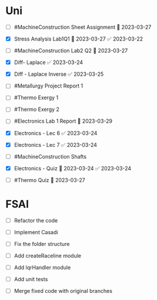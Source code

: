 # Uni
- [ ] #MachineConstruction Sheet Assignment 📅 2023-03-27
- [x] Stress Analysis Lab1Q1 📅 2023-03-27 ✅ 2023-03-22
- [ ] #MachineConstruction Lab2 Q2 📅 2023-03-27
- [x] Diff- Laplace ✅ 2023-03-24
- [x] Diff - Laplace Inverse ✅ 2023-03-25
- [ ] #Metallurgy Project Report 1
- [ ] #Thermo Exergy 1
- [ ] #Thermo Exergy 2
- [ ] #Electronics Lab 1 Report 📅 2023-03-29
- [x] Electronics - Lec 6 ✅ 2023-03-24
- [x] Electronics - Lec 7 ✅ 2023-03-24
- [ ] #MachineConstruction Shafts
- [x] Electronics - Quiz 📅 2023-03-24 ✅ 2023-03-24
- [ ] #Thermo Quiz 📅 2023-03-27


# FSAI
- [ ] Refactor the code
- [ ] Implement Casadi
- [ ] Fix the folder structure
- [ ] Add createRaceline module
- [ ] Add lqrHandler module
- [ ] Add unit tests
- [ ] Merge fixed code with original branches


